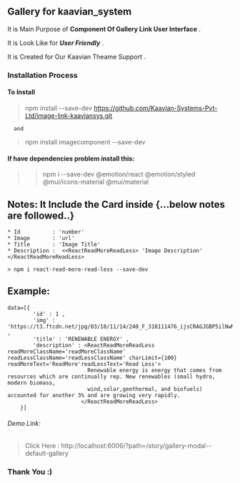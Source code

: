 

## Gallery for kaavian_system

It is Main Purpose of **Component Of Gallery Link User Interface** .

It is Look Like for ***User Friendly*** .

It is Created for Our Kaavian Theame Support .

### Installation Process 

#### To Install

> npm install --save-dev https://github.com/Kaavian-Systems-Pvt-Ltd/image-link-kaaviansys.git 
      
      and

> npm install imagecomponent --save-dev

#### If have dependencies problem install this:

> > npm i --save-dev @emotion/react @emotion/styled @mui/icons-material @mui/material

## Notes: It Include the Card inside {...below notes are followed..}

    * Id          : 'number'
    * Image       : 'url'
    * Title       : 'Image Title'
    * Description :  <<ReactReadMoreReadLess> 'Image Description' </ReactReadMoreReadLess>
    
    > npm i react-read-more-read-less --save-dev

## Example:
    data=[{
            'id' : 1 ,
            'img' : 'https://t3.ftcdn.net/jpg/03/18/11/14/240_F_318111476_ijsCRAGJGBP5ilNwMDKpMtIBcoHzrHEP.jpg' ,
            'title' : 'RENEWABLE ENERGY' ,
            'description' : <ReactReadMoreReadLess readMoreClassName='readMoreClassName' readLessClassName='readLessClassName' charLimit={100} readMoreText='ReadMore'readLessText='Read Less'>
                             Renewable energy is energy that comes from resources which are continually rep. New renewables (small hydro, modern biomass,
                             wind,solar,geothermal, and biofuels) accounted for another 3% and are growing very rapidly.
                           </ReactReadMoreReadLess>
        }]
###### Demo Link:

> Click Here : http://localhost:6006/?path=/story/gallery-modal--default-gallery

###  Thank You :)
